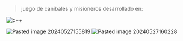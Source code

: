 
> juego de caníbales y misioneros desarrollado en:

![c++](https://github.com/Ched2370/canibales_y_misioneros/assets/127058951/8890b620-380c-49b7-985f-4b050e9fe5b0)

![Pasted image 20240527155819](https://github.com/Ched2370/canibales_y_misioneros/assets/127058951/0bda7551-c938-4f09-aaaf-578a8c1ff452)
![Pasted image 20240527160228](https://github.com/Ched2370/canibales_y_misioneros/assets/127058951/7c1634a8-9c9e-4945-b220-b2136e0c9c4a)

